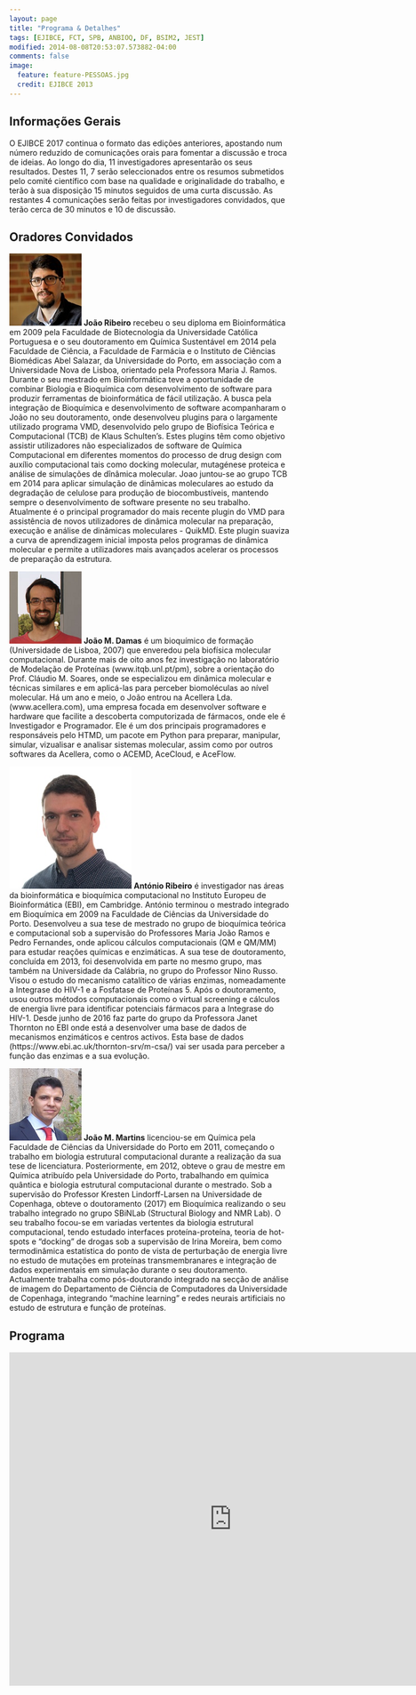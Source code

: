 ```yaml
---
layout: page
title: "Programa & Detalhes"
tags: [EJIBCE, FCT, SPB, ANBIOQ, DF, BSIM2, JEST]
modified: 2014-08-08T20:53:07.573882-04:00
comments: false
image:
  feature: feature-PESSOAS.jpg
  credit: EJIBCE 2013
---
```


## Informações Gerais
O EJIBCE 2017 continua o formato das edições anteriores, apostando num número reduzido de comunicações orais para fomentar a discussão e troca de ideias. Ao longo do dia, 11 investigadores apresentarão os seus resultados. Destes 11, 7 serão seleccionados entre os resumos submetidos pelo comité científico com base na qualidade e originalidade do trabalho, e terão à sua disposição 15 minutos seguidos de uma curta discussão. As restantes 4 comunicações serão feitas por investigadores convidados, que terão cerca de 30 minutos e 10 de discussão.

## Oradores Convidados

<p style="min-height: 130px; text-indent: 0;">
<img src="/images/pessoas/foto_joao_ribeiro.jpg" class="mugshot" />
<strong>João Ribeiro</strong> recebeu o seu diploma em Bioinformática em 2009 pela Faculdade de Biotecnologia da Universidade Católica Portuguesa e o seu doutoramento em Química Sustentável em 2014 pela Faculdade de Ciência, a Faculdade de Farmácia e o Instituto de Ciências Biomédicas Abel Salazar, da Universidade do Porto, em associação com a Universidade Nova de Lisboa, orientado pela Professora Maria J. Ramos. Durante o seu mestrado em Bioinformática teve a oportunidade de combinar Biologia e Bioquímica com desenvolvimento de software para produzir ferramentas de bioinformática de fácil utilização. A busca pela integração de Bioquímica e desenvolvimento de software acompanharam o João no seu doutoramento, onde desenvolveu plugins para o largamente utilizado programa VMD, desenvolvido pelo grupo de Biofísica Teórica e Computacional (TCB) de Klaus Schulten’s. Estes plugins têm como objetivo assistir utilizadores não especializados de software de Química Computacional em diferentes momentos do processo de drug design com auxílio computacional tais como docking molecular, mutagénese proteica e análise de simulações de dînâmica molecular. Joao juntou-se ao grupo TCB em 2014 para aplicar simulação de dinâmicas moleculares ao estudo da degradação de celulose para produção de biocombustíveis, mantendo sempre o desenvolvimento de software presente no seu trabalho. Atualmente é o principal programador do mais recente plugin do VMD para assistência de novos utilizadores de dinâmica molecular na preparação, execução e análise de dinâmicas moleculares - QuikMD. Este plugin suaviza a curva de aprendizagem inicial imposta pelos programas de dinâmica molecular e permite a utilizadores mais avançados acelerar os processos de preparação da estrutura. </p>

<p style="min-height: 130px; text-indent: 0;">
<img src="/images/pessoas/foto_joao_damas.png" class="mugshot" />
<strong>João M. Damas</strong> é um bioquímico de formação (Universidade de Lisboa, 2007) que enveredou pela biofísica molecular computacional. Durante mais de oito anos fez investigação no laboratório de Modelação de Proteínas (www.itqb.unl.pt/pm), sobre a orientação do Prof. Cláudio M. Soares, onde se especializou em dinâmica molecular e técnicas similares e em aplicá-las para perceber biomoléculas ao nível molecular. Há um ano e meio, o João entrou na Acellera Lda. (www.acellera.com), uma empresa focada em desenvolver software e hardware que facilite a descoberta computorizada de fármacos, onde ele é Investigador e Programador. Ele é um dos principais programadores e responsáveis pelo HTMD, um pacote em Python para preparar, manipular, simular, vizualisar e analisar sistemas molecular, assim como por outros softwares da Acellera, como o ACEMD, AceCloud, e AceFlow. </p>

<p style="min-height: 130px; text-indent: 0;">
<img src="/images/pessoas/foto_ribeiro_antonio.jpg" class="mugshot" />
<strong>António Ribeiro</strong> é investigador nas áreas da bioinformática e bioquímica computacional no Instituto Europeu de Bioinformática (EBI), em Cambridge. António terminou o mestrado integrado em Bioquímica em 2009 na Faculdade de Ciências da Universidade do Porto. Desenvolveu a sua tese de mestrado no grupo de bioquímica teórica e computacional sob a supervisão do Professores Maria João Ramos e Pedro Fernandes, onde aplicou cálculos computacionais (QM e QM/MM) para estudar reações químicas e enzimáticas. A sua tese de doutoramento, concluída em 2013, foi desenvolvida em parte no mesmo grupo, mas também na Universidade da Calábria, no grupo do Professor Nino Russo. Visou o estudo do mecanismo catalítico de várias enzimas, nomeadamente a Integrase do HIV-1 e a Fosfatase de Proteínas 5. Após o doutoramento, usou outros métodos computacionais como o virtual screening e cálculos de energia livre para identificar potenciais fármacos para a Integrase do HIV-1. Desde junho de 2016 faz parte do grupo da Professora Janet Thornton no EBI onde está a desenvolver uma base de dados de mecanismos enzimáticos e centros activos. Esta base de dados (https://www.ebi.ac.uk/thornton-srv/m-csa/) vai ser usada para perceber a função das enzimas e a sua evolução.</p>

<p style="min-height: 130px; text-indent: 0;">
<img src="/images/pessoas/foto_joao_martins.jpg" class="mugshot" />
<strong>João M. Martins</strong> licenciou-se em Química pela Faculdade de Ciências da Universidade do Porto em 2011, começando o trabalho em biologia estrutural computacional durante a realização da sua tese de licenciatura. Posteriormente, em 2012, obteve o grau de mestre em Química atribuído pela Universidade do Porto, trabalhando em química quântica e biologia estrutural computacional durante o mestrado. Sob a supervisão do Professor Kresten Lindorff-Larsen na Universidade de Copenhaga, obteve o doutoramento (2017) em Bioquímica realizando o seu trabalho integrado no grupo SBiNLab (Structural Biology and NMR Lab). O seu trabalho focou-se em variadas vertentes da biologia estrutural computacional, tendo estudado interfaces proteína-proteína, teoria de hot-spots e “docking” de drogas sob a supervisão de Irina Moreira, bem como termodinâmica estatística do ponto de vista de perturbação de energia livre no estudo de mutações em proteínas transmembranares e integração de dados experimentais em simulação durante o seu doutoramento. 
Actualmente trabalha como pós-doutorando integrado na secção de análise de imagem do Departamento de Ciência de Computadores da Universidade de Copenhaga, integrando “machine learning” e redes neurais artificiais no estudo de estrutura e função de proteínas.</p>

## Programa
<iframe aligne="middle" src="https://calendar.google.com/calendar/embed?src=ejibce%40gmail.com&ctz=Europe%2FLisbon&mode=AGENDA&mode=DAY&dates=20171222%2F20171222" style="border: 0" width="800" height="600" frameborder="0" scrolling="no"></iframe>
